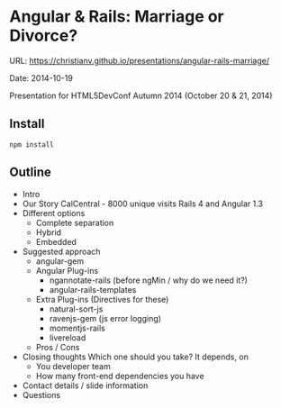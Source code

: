 # Angular & Rails: Marriage or Divorce?

URL: https://christianv.github.io/presentations/angular-rails-marriage/

Date: 2014-10-19

Presentation for HTML5DevConf Autumn 2014 (October 20 & 21, 2014)

## Install

```
npm install
```

## Outline

* Intro
* Our Story
  CalCentral - 8000 unique visits
  Rails 4 and Angular 1.3
* Different options
  * Complete separation
  * Hybrid
  * Embedded
* Suggested approach
  * angular-gem
  * Angular Plug-ins
    * ngannotate-rails (before ngMin / why do we need it?)
    * angular-rails-templates
  * Extra Plug-ins (Directives for these)
    * natural-sort-js
    * ravenjs-gem (js error logging)
    * momentjs-rails
    * livereload
  * Pros / Cons
* Closing thoughts
  Which one should you take? It depends, on
    * You developer team
    * How many front-end dependencies you have
* Contact details / slide information
* Questions
